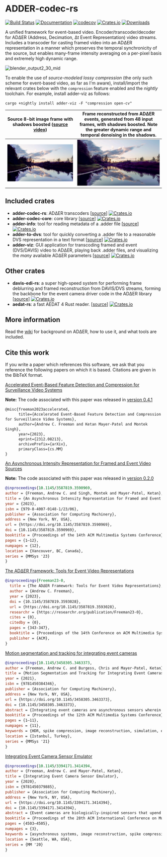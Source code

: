 # ADDER-codec-rs
[![Build Status](https://github.com/ac-freeman/adder-codec-rs/workflows/Rust/badge.svg)](https://github.com/ac-freeman/adder-codec-rs/actions)
[![Documentation](https://docs.rs/adder-codec-rs/badge.svg)](https://docs.rs/adder-codec-rs)
[![codecov](https://codecov.io/gh/ac-freeman/adder-codec-rs/branch/main/graph/badge.svg?token=P0MSB1CJSE)](https://codecov.io/gh/ac-freeman/adder-codec-rs)
[![Crates.io](https://img.shields.io/crates/v/adder-codec-rs)](https://crates.io/crates/adder-codec-rs)
[![Downloads](https://img.shields.io/crates/dr/adder-codec-rs)](https://crates.io/crates/adder-codec-rs)


A unified framework for event-based video. Encoder/transcoder/decoder for ADΔER (Address, Decimation, Δt Event Representation) video streams. Includes a transcoder for casting framed video into an ADΔER representation in a manner which preserves the temporal synchronicity of the source, but enables many-frame intensity averaging on a per-pixel basis and extremely high dynamic range.

![blender_output2_30_mid](https://github.com/ac-freeman/adder-codec-rs/assets/19912588/4d1d9fc2-6a9d-49ab-b4da-07c2bb88a839)


To enable the use of _source-modeled lossy compression_ (the only such scheme for event-based video, as far as I'm aware), install/import the relevant crates below with the `compression` feature enabled and the _nightly_ toolchain. For example, install adder-viz as follows:
```
cargo +nightly install adder-viz -F "compression open-cv"
```

Source 8-bit image frame with shadows boosted ([source video](https://www.pexels.com/video/river-between-trees-2126081/))      |  Frame reconstructed from ADΔER events, generated from 48 input frames, with shadows boosted. Note the greater dynamic range and temporal denoising in the shadows.
:-------------------------:|:-------------------------:
![](adder-codec-rs/source_frame_0.jpg)  |  ![](adder-codec-rs/out_16bit_2_c10.jpg)

## Included crates
- **adder-codec-rs**: ADΔER transcoders [[source](adder-codec-rs)] [![Crates.io](https://img.shields.io/crates/v/adder-codec-rs)](https://crates.io/crates/adder-codec-rs)
- **adder-codec-core**: core library [[source](adder-codec-core)] [![Crates.io](https://img.shields.io/crates/v/adder-codec-core)](https://crates.io/crates/adder-codec-core)
- **adder-info**: tool for reading metadata of a .adder file [[source](adder-info)] [![Crates.io](https://img.shields.io/crates/v/adder-info)](https://crates.io/crates/adder-info)
- **adder-to-dvs**: tool for quickly converting a .adder file to a reasonable DVS representation in a text format [[source](adder-to-dvs)] [![Crates.io](https://img.shields.io/crates/v/adder-to-dvs)](https://crates.io/crates/adder-to-dvs)
- **adder-viz**: GUI application for transcoding framed and event (DVS/DAVIS) video to ADΔER, playing back .adder files, and visualizing the _many_ available ADΔER parameters [[source](adder-viz)] [![Crates.io](https://img.shields.io/crates/v/adder-viz)](https://crates.io/crates/adder-viz)

## Other crates
- **davis-edi-rs**: a super high-speed system for performing frame deblurring and framed reconstruction from DAVIS/DVS streams, forming the backbone for the event camera driver code in the ADΔER library [[source](https://github.com/ac-freeman/davis-EDI-rs)] [![Crates.io](https://img.shields.io/crates/v/davis-edi-rs)](https://crates.io/crates/davis-edi-rs)
- **aedat-rs**: a fast AEDAT 4 Rust reader. [[source](https://github.com/ac-freeman/aedat-rs)] [![Crates.io](https://img.shields.io/crates/v/aedat)](https://crates.io/crates/aedat)

## More information
Read the [wiki](https://github.com/ac-freeman/adder-codec-rs/wiki/) for background on ADΔER, how to use it, and what tools are included.

## Cite this work

If you write a paper which references this software, we ask that you reference the following papers on which it is based. Citations are given in the BibTeX format.

[Accelerated Event-Based Feature Detection and Compression for Surveillance Video Systems](https://arxiv.org/abs/2312.08213)

**Note:** The code associated with this paper was released in [version 0.4.1](https://github.com/ac-freeman/adder-codec-rs/releases/tag/v0.4.1)
```bibtext
@misc{freeman2023accelerated,
      title={Accelerated Event-Based Feature Detection and Compression for Surveillance Video Systems}, 
      author={Andrew C. Freeman and Ketan Mayer-Patel and Montek Singh},
      year={2023},
      eprint={2312.08213},
      archivePrefix={arXiv},
      primaryClass={cs.MM}
}
```

[An Asynchronous Intensity Representation for Framed and Event Video Sources](https://arxiv.org/abs/2301.08783)

**Note:** The code associated with this paper was released in [version 0.2.0](https://github.com/ac-freeman/adder-codec-rs/releases/tag/v0.2.0)
```bibtex
@inproceedings{10.1145/3587819.3590969,
author = {Freeman, Andrew C. and Singh, Montek and Mayer-Patel, Ketan},
title = {An Asynchronous Intensity Representation for Framed and Event Video Sources},
year = {2023},
isbn = {979-8-4007-0148-1/23/06},
publisher = {Association for Computing Machinery},
address = {New York, NY, USA},
url = {https://doi.org/10.1145/3587819.3590969},
doi = {10.1145/3587819.3590969},
booktitle = {Proceedings of the 14th ACM Multimedia Systems Conference},
pages = {1–12},
numpages = {12},
location = {Vancouver, BC, Canada},
series = {MMSys '23}
}
```

[The ADΔER Framework: Tools for Event Video Representations](https://dl.acm.org/doi/pdf/10.1145/3587819.3593028)
```bibtex
@inproceedings{Freeman23-0,
  title = {The ADΔER Framework: Tools for Event Video Representations},
  author = {Andrew C. Freeman},
  year = {2023},
  doi = {10.1145/3587819.3593028},
  url = {https://doi.org/10.1145/3587819.3593028},
  researchr = {https://researchr.org/publication/Freeman23-0},
  cites = {0},
  citedby = {0},
  pages = {343-347},
  booktitle = {Proceedings of the 14th Conference on ACM Multimedia Systems, MMSys 2023, Vancouver, BC, Canada, June 7-10, 2023},
  publisher = {ACM},
}
```

[Motion segmentation and tracking for integrating event cameras](https://dl.acm.org/doi/abs/10.1145/3458305.3463373)
```bibtex
@inproceedings{10.1145/3458305.3463373,
author = {Freeman, Andrew C. and Burgess, Chris and Mayer-Patel, Ketan},
title = {Motion Segmentation and Tracking for Integrating Event Cameras},
year = {2021},
isbn = {9781450384346},
publisher = {Association for Computing Machinery},
address = {New York, NY, USA},
url = {https://doi.org/10.1145/3458305.3463373},
doi = {10.1145/3458305.3463373},
abstract = {Integrating event cameras are asynchronous sensors wherein incident light values may be measured directly through continuous integration, with individual pixels' light sensitivity being adjustable in real time, allowing for extremely high frame rate and high dynamic range video capture. This paper builds on lessons learned with previous attempts to compress event data and presents a new scheme for event compression that has many analogues to traditional framed video compression techniques. We show how traditional video can be transcoded to an event-based representation, and describe the direct encoding of motion data in our event-based representation. Finally, we present experimental results proving how our simple scheme already approaches the state-of-the-art compression performance for slow-motion object tracking. This system introduces an application "in the loop" framework, where the application dynamically informs the camera how sensitive each pixel should be, based on the efficacy of the most recent data received.},
booktitle = {Proceedings of the 12th ACM Multimedia Systems Conference},
pages = {1–11},
numpages = {11},
keywords = {HDR, spike compression, image reconstruction, simulation, event cameras, object tracking, entropy encoding, motion segmentation, asynchronous systems},
location = {Istanbul, Turkey},
series = {MMSys '21}
}
```

[Integrating Event Camera Sensor Emulator](https://dl.acm.org/doi/10.1145/3394171.3414394)
```bibtex
@inproceedings{10.1145/3394171.3414394,
author = {Freeman, Andrew C. and Mayer-Patel, Ketan},
title = {Integrating Event Camera Sensor Emulator},
year = {2020},
isbn = {9781450379885},
publisher = {Association for Computing Machinery},
address = {New York, NY, USA},
url = {https://doi.org/10.1145/3394171.3414394},
doi = {10.1145/3394171.3414394},
abstract = {Event cameras are biologically-inspired sensors that upend the framed, synchronous nature of traditional cameras. Singh et al. proposed a novel sensor design wherein incident light values may be measured directly through continuous integration, with individual pixels' light sensitivity being adjustable in real time, allowing for extremely high frame rate and high dynamic range video capture. Arguing the potential usefulness of this sensor, this paper introduces a system for simulating the sensor's event outputs and pixel firing rate control from 3D-rendered input images.},
booktitle = {Proceedings of the 28th ACM International Conference on Multimedia},
pages = {4503–4505},
numpages = {3},
keywords = {asynchronous systems, image reconstruction, spike compression, event cameras, HDR, simulation},
location = {Seattle, WA, USA},
series = {MM '20}
}
```
